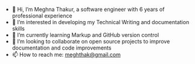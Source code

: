 - 👋 Hi, I’m Meghna Thakur, a software engineer with 6 years of professional experience
- 👀 I’m interested in developing my Technical Writing and documentation skills
- 🌱 I’m currently learning Markup and GitHub version control
- 💞️ I’m looking to collaborate on open source projects to improve documentation and code improvements
- 📫 How to reach me: meghthak@gmail.com

<!---
meghthak/meghthak is a ✨ special ✨ repository because its `README.md` (this file) appears on your GitHub profile.
You can click the Preview link to take a look at your changes.
--->
